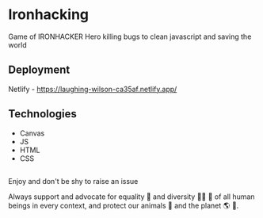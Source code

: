 # Ironhacking
Game of IRONHACKER Hero killing bugs to clean javascript and saving the world

## Deployment
Netlify - https://laughing-wilson-ca35af.netlify.app/

## Technologies
* Canvas
* JS
* HTML
* CSS

##
Enjoy and don't be shy to raise an issue

Always support and advocate for equality :two_men_holding_hands: and diversity :man_with_turban: :older_woman: of all human beings in every context, and protect our animals :honeybee: and the planet :earth_americas: :herb:.
